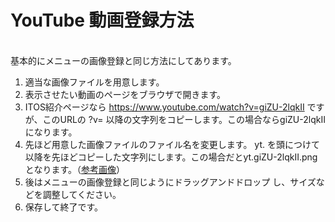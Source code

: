 # YouTube 動画登録方法

<br>
基本的にメニューの画像登録と同じ方法にしてあります。


1. 適当な画像ファイルを用意します。
1. 表示させたい動画のページをブラウザで開きます。
1. ITOS紹介ページなら https://www.youtube.com/watch?v=giZU-2lqkII ですが、このURLの ?v= 以降の文字列をコピーします。この場合ならgiZU-2lqkIIになります。
1. 先ほど用意した画像ファイルのファイル名を変更します。 yt. を頭につけて 以降を先ほどコピーした文字列にします。この場合だとyt.giZU-2lqkII.pngとなります。（<a href="./yt.giZU-2lqkII.png">参考画像</a>）
1. 後はメニューの画像登録と同じようにドラッグアンドドロップ し、サイズなどを調整してください。
1. 保存して終了です。
